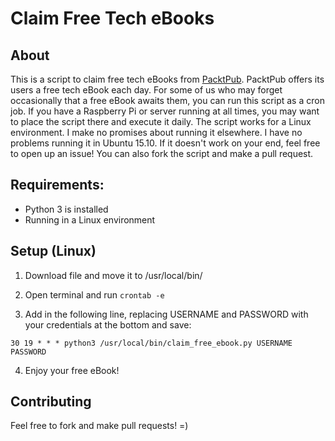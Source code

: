 # Claim Free Tech eBooks

## About

This is a script to claim free tech eBooks from [PacktPub](https://www.packtpub.com/). PacktPub offers its users a free tech eBook each day. For some of us who may forget occasionally that a free eBook awaits them, you can run this script as a cron job. If you have a Raspberry Pi or server running at all times, you may want to place the script there and execute it daily. The script works for a Linux environment. I make no promises about running it elsewhere. I have no problems running it in Ubuntu 15.10. If it doesn't work on your end, feel free to open up an issue! You can also fork the script and make a pull request.

## Requirements:

- Python 3 is installed
- Running in a Linux environment

## Setup (Linux)

1) Download file and move it to /usr/local/bin/

2) Open terminal and run `crontab -e`

3) Add in the following line, replacing USERNAME and PASSWORD with your credentials at the bottom and save:

`30 19 * * * python3 /usr/local/bin/claim_free_ebook.py USERNAME PASSWORD`

4) Enjoy your free eBook!

## Contributing

Feel free to fork and make pull requests! =)
